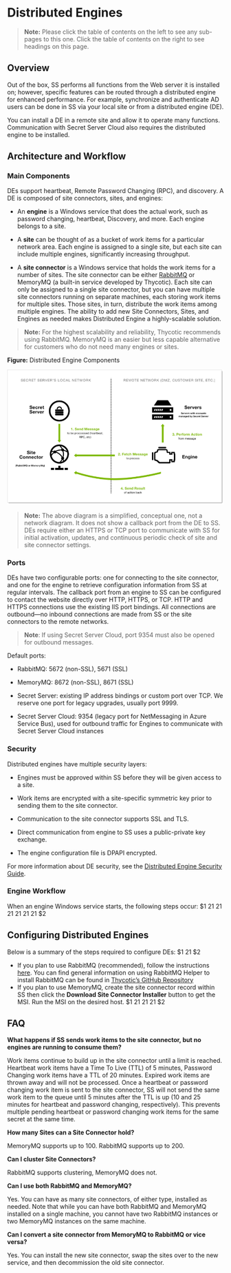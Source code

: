 [title]: # (Distributed Engines)
[tags]: # (Distributed Engines)
[priority]: # (1000)

# Distributed Engines

> **Note:** Please click the table of contents on the left to see any sub-pages to this one. Click the table of contents on the right to see headings on this page.

## Overview

Out of the box, SS performs all functions from the Web server it is installed on; however, specific features can be routed through a distributed engine for enhanced performance. For example, synchronize and authenticate AD users can be done in SS via your local site or from a distributed engine (DE).

You can install a DE in a remote site and allow it to operate many functions. Communication with Secret Server Cloud also requires the distributed engine to be installed.

## Architecture and Workflow

### Main Components

DEs support heartbeat, Remote Password Changing (RPC), and discovery. A DE is composed of site connectors, sites, and engines:

- An **engine** is a Windows service that does the actual work, such as password changing, heartbeat, Discovery, and more. Each engine belongs to a site.

- A **site** can be thought of as a bucket of work items for a particular network area. Each engine is assigned to a single site, but each site can include multiple engines, significantly increasing throughput.

- A **site connector** is a Windows service that holds the work items for a number of sites. The site connector can be either [RabbitMQ](https://www.rabbitmq.com/) or MemoryMQ (a built-in service developed by Thycotic). Each site can only be assigned to a single site connector, but you can have multiple site connectors running on separate machines, each storing work items for multiple sites. Those sites, in turn, distribute the work items among multiple engines. The ability to add new Site Connectors, Sites, and Engines as needed makes Distributed Engine a highly-scalable solution.

> **Note:** For the highest scalability and reliability, Thycotic recommends using RabbitMQ. MemoryMQ is an easier but less capable alternative for customers who do not need many engines or sites.
>

**Figure:** Distributed Engine Components

![image-20200601134202909](images/image-20200601134202909.png)

> **Note:** The above diagram is a simplified, conceptual one, not a network diagram. It does not show a callback port from the DE to SS. DEs require either an HTTPS or TCP port to communicate with SS for initial activation, updates, and continuous periodic check of site and site connector settings.

### Ports

DEs have two configurable ports: one for connecting to the site connector, and one for the engine to retrieve configuration information from SS at regular intervals. The callback port from an engine to SS can be configured to contact the website directly over HTTP, HTTPS, or TCP. HTTP and HTTPS connections use the existing IIS port bindings. All connections are outbound—no inbound connections are made from SS or the site connectors to the remote networks. 

> **Note**: If using Secret Server Cloud, port 9354 must also be opened for outbound messages.

Default ports:

- RabbitMQ: 5672 (non-SSL), 5671 (SSL)

- MemoryMQ: 8672 (non-SSL), 8671 (SSL)

- Secret Server: existing IP address bindings or custom port over TCP. We reserve one port for legacy upgrades, usually port 9999.

- Secret Server Cloud: 9354 (legacy port for NetMessaging in Azure Service Bus), used for outbound traffic for Engines to communicate with Secret Server Cloud instances

### Security

 Distributed engines have multiple security layers:

- Engines must be approved within SS before they will be given access to a site.

- Work items are encrypted with a site-specific symmetric key prior to sending them to the site connector.

- Communication to the site connector supports SSL and TLS.

- Direct communication from engine to SS uses a public-private key exchange.

- The engine configuration file is DPAPI encrypted.

For more information about DE security, see the [Distributed Engine Security Guide](https://updates.thycotic.net/secretserver/documents/SS_Sec_DistributedEngine.pdf).

### Engine Workflow


 When an engine Windows service starts, the following steps occur:
$1
$2$1
$2$1
$2$1
$2$1
$2$1
$2$1
$2
## Configuring Distributed Engines

Below is a summary of the steps required to configure DEs:
$1
$2$1
$2
   - If you plan to use RabbitMQ (recommended), follow the instructions [here](https://thycotic.force.com/support/s/article/How-to-install-RabbitMq). You can find general information on using RabbitMQ Helper to install RabbitMQ can be found in [Thycotic’s GitHub Repository](https://thycotic.github.io/rabbitmq-helper/)
   - If you plan to use MemoryMQ, create the site connector record within SS then click the **Download Site Connector Installer** button to get the MSI. Run the MSI on the desired host.
$1
$2$1
$2$1
$2$1
$2
## FAQ

**What happens if SS sends work items to the site connector, but no engines are running to consume them?**

Work items continue to build up in the site connector until a limit is reached. Heartbeat work items have a Time To Live (TTL) of 5 minutes, Password Changing work items have a TTL of 20 minutes. Expired work items are thrown away and will not be processed. Once a heartbeat or password changing work item is sent to the site connector, SS will not send the same work item to the queue until 5 minutes after the TTL is up (10 and 25 minutes for heartbeat and password changing, respectively). This prevents multiple pending heartbeat or password changing work items for the same secret at the same time.

**How many Sites can a Site Connector hold?**

MemoryMQ supports up to 100. RabbitMQ supports up to 200.

**Can I cluster Site Connectors?**

RabbitMQ supports clustering, MemoryMQ does not.

**Can I use both RabbitMQ and MemoryMQ?**

Yes. You can have as many site connectors, of either type, installed as needed. Note that while you can have both RabbitMQ and MemoryMQ installed on a single machine, you cannot have two RabbitMQ instances or two MemoryMQ instances on the same machine.

 **Can I convert a site connector from MemoryMQ to RabbitMQ or vice versa?**

Yes. You can install the new site connector, swap the sites over to the new service, and then decommission the old site connector.
